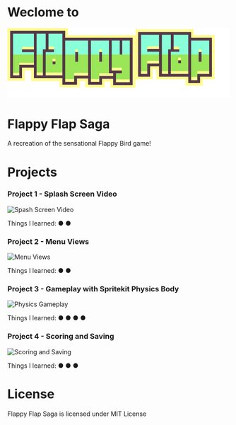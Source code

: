 # Weclome to

![FlappyFlapLogo](https://github.com/Rdbrennan/FlappyFlapSaga/blob/master/Various%20Images/FlappyLogoIntro.png)

# Flappy Flap Saga
A recreation of the sensational Flappy Bird game!


# Projects

### Project 1 - Splash Screen Video

![Spash Screen Video](https://media.giphy.com/media/1ykCOs9u7njOfZNwXG/giphy.gif)

Things I learned:
  ● 
  ●

### Project 2 - Menu Views

![Menu Views](https://media.giphy.com/media/4Hx6oBIVAMqd1PUmsC/giphy.gif)

Things I learned:
  ● 
  ●

### Project 3 - Gameplay with Spritekit Physics Body

![Physics Gameplay](https://media.giphy.com/media/3fiwFfrBSTj2y31S4T/giphy.gif)

Things I learned:
  ● 
  ●
  ●
  ●

### Project 4 - Scoring and Saving

![Scoring and Saving]()

Things I learned:
  ●
  ●
  ●
  
  
# License
Flappy Flap Saga is licensed under MIT License
